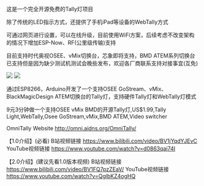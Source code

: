 这是一个完全开源免费的Tally灯项目

除了传统的LED指示方式，还提供了手机iPad等设备的WebTally方式

可通过网页进行设置，可以在线升级，目前使用WiFi方案，后续考虑不改变架构的情况下增加ESP-Now、RF(公里级传输)支持

目前支持时代奥视OSEE、vMix切换台，芯象即将支持，BMD ATEM系列切换台已支持但是因为缺少测试机测试会晚些发布，欢迎各厂商联系支持对接事宜(互免)

<img src="http://omni.aidns.net/OmniTally/supportlogo.jpg?ver=1.0.24121810">

<img src="http://omni.aidns.net/OmniTally/omnitally1.jpg">

通过ESP8266，Arduino开发了一个支持OSEE GoStream、vMix、BlackMagicDesign ATEM切换台的Tally灯，支持硬件Tally灯和WebTally灯模式

9元3分钟做一个支持OSEE vMix BMD的开源Tally灯,US$1.99,Tally Light,WebTally,Osee GoStream,vMix,BMD ATEM,Video switcher

OmniTally Website http://omni.aidns.org/OmniTally/

【1.0介绍】(必看)
B站视频链接 https://www.bilibili.com/video/BV1jYqdYJEvC
YouTube视频链接 https://www.youtube.com/watch?v=d0863qaj74I

【2.0介绍】(建议先看1.0版本视频)
B站视频链接 https://www.bilibili.com/video/BV1FQ7pzZEaV/
YouTube视频链接 https://www.youtube.com/watch?v=QglbKZ4ogHQ
